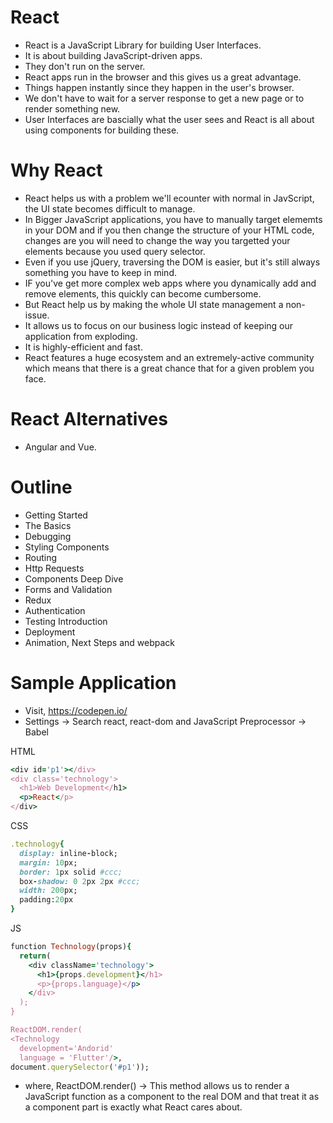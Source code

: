 # React

- React is a JavaScript Library for building User Interfaces.
- It is about building JavaScript-driven apps.
- They don't run on the server.
- React apps run in the browser and this gives us a great advantage. 
- Things happen instantly since they happen in the user's browser.
- We don't have to wait for a server response to get a new page or to render something new.
- User Interfaces are bascially what the user sees and React is all about using components for building these.

# Why React

- React helps us with a problem we'll ecounter with normal in JavScript, the UI state becomes difficult to manage.
- In Bigger JavaScript applications, you have to manually target elememts in your DOM and if you then change the structure of your HTML code, changes are you will need to change the way you targetted your elements because you used query selector.
- Even if you use jQuery, traversing the DOM is easier, but it's still always something you have to keep in mind.
- IF you've get more complex web apps where you dynamically add and remove elements, this quickly can become cumbersome.
- But React help us by making the whole UI state management a non-issue.
- It allows us to focus on our business logic instead of keeping our application from exploding.
- It is highly-efficient and fast.
- React features a huge ecosystem and an extremely-active community which means that there is a great chance that for a given problem you face.

# React Alternatives

- Angular and Vue.

# Outline

- Getting Started 
- The Basics
- Debugging
- Styling Components
- Routing
- Http Requests
- Components Deep Dive
- Forms and Validation
- Redux
- Authentication
- Testing Introduction
- Deployment
- Animation, Next Steps and webpack

# Sample Application

- Visit, https://codepen.io/
- Settings -> Search react, react-dom and JavaScript Preprocessor -> Babel

HTML

```ruby
<div id='p1'></div>
<div class='technology'>
  <h1>Web Development</h1>
  <p>React</p>
</div>
```

CSS

```ruby
.technology{
  display: inline-block;
  margin: 10px;
  border: 1px solid #ccc;
  box-shadow: 0 2px 2px #ccc;
  width: 200px;
  padding:20px
}
```

JS

```ruby
function Technology(props){
  return(
    <div className='technology'>
      <h1>{props.development}</h1>
      <p>{props.language}</p>
    </div>
  );
}

ReactDOM.render(
<Technology 
  development='Andorid' 
  language = 'Flutter'/>,
document.querySelector('#p1'));
```

- where, ReactDOM.render() -> This method allows us to render a JavaScript function as a component to the real DOM and that treat it as a component part is exactly what React cares about.


